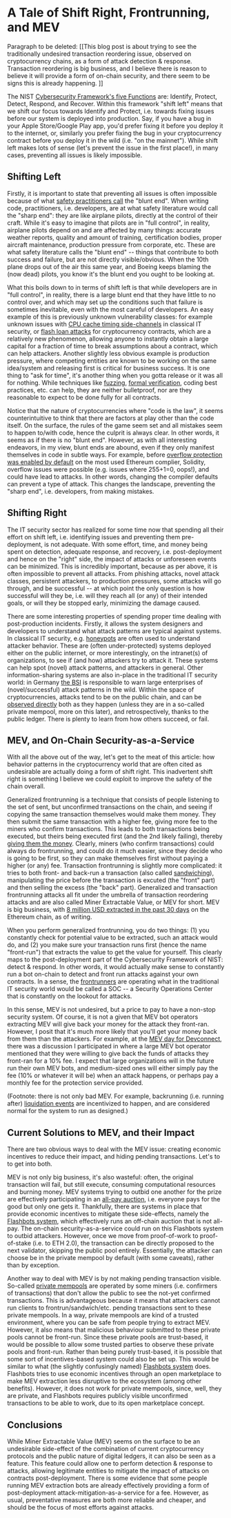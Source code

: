 # A Tale of Shift Right, Frontrunning, and MEV

Paragraph to be deleted: [[This blog post is about trying to see the traditionally undesired transaction reordering issue, observed on cryptocurrency chains, as a form of attack detection & response. Transaction reordering is big business, and I believe there is reason to believe it will provide a form of on-chain security, and there seem to be signs this is already happening. ]]

The NIST [Cybersecurity Framework's five Functions](https://www.nist.gov/cyberframework/online-learning/five-functions) are: Identify, Protect, Detect, Respond, and Recover. Within this framework "shift left" means that we shift our focus towards Identify and Protect, i.e. towards fixing issues before our system is deployed into production. Say, if you have a bug in your Apple Store/Google Play app, you'd prefer fixing it before you deploy it to the internet, or, similarly you prefer fixing the bug in your cryptocurrency contract before you deploy it in the wild (i.e. "on the mainnet"). While shift left makes lots of sense (let's prevent the issue in the first place!), in many cases, preventing all issues is likely impossible.

## Shifting Left

Firstly, it is important to state that preventing all issues is often impossible because of what [safety practitioners call](https://www.amazon.com/Field-Guide-Understanding-Human-Error/dp/1472439058) the "blunt end". When writing code, practitioners, i.e. developers, are at what safety literature would call the "sharp end": they are like airplane pilots, directly at the control of their craft. While it's easy to imagine that pilots are in "full control", in reality, airplane pilots depend on and are affected by many things: accurate weather reports, quality and amount of training, certification bodies, proper aircraft maintenance, production pressure from corporate, etc. These are what safety literature calls the "blunt end" -- things that contribute to both success and failure, but are not directly visible/obvious. When the 10th plane drops out of the air this same year, and Boeing keeps blaming the (now dead) pilots, you know it's the blunt end you ought to be looking at.

What this boils down to in terms of shift left is that while developers are in "full control", in reality, there is a large blunt end that they have little to no control over, and which may set up the conditions such that failure is sometimes inevitable, even with the most careful of developers. An easy example of this is previously unknown vulnerability classes: for example unknown issues with [CPU cache timing side-channels](https://www.intel.com/content/www/us/en/architecture-and-technology/side-channel-variants-1-2-3.html) in classical IT security, or [flash loan attacks](https://halborn.com/what-is-a-flash-loan-attack/) for cryptocurrency contracts, which are a relatively new phenomenon, allowing anyone to instantly obtain a large capital for a fraction of time to break assumptions about a contract, which can help attackers. Another slightly less obvious example is production pressure, where competing entities are known to be working on the same idea/system and releasing first is critical for business success. It is one thing to "ask for time", it's another thing when you gotta release or it was all for nothing. While techniques like [fuzzing](https://lcamtuf.coredump.cx/afl/), [formal verification](https://github.com/leonardoalt/ethereum_formal_verification_overview), coding best practices, etc. can help, they are neither bulletproof, nor are they reasonable to expect to be done fully for all contracts.

Notice that the nature of cryptocurrencies where "code is the law", it seems counterintuitive to think that there are factors at play other than the code itself. On the surface, the rules of the game seem set and all mistakes seem to happen to/with code, hence the culprit is always clear. In other words, it seems as if there is no "blunt end". However, as with all interesting endeavors, in my view, blunt ends are abound, even if they only manifest themselves in code in subtle ways. For example, before [overflow protection was enabled by default](https://docs.soliditylang.org/en/v0.8.13/080-breaking-changes.html) on the most used Ethereum complier, Solidity, overflow issues were possible (e.g. issues where 255+1=0, oops!), and could have lead to attacks. In other words, changing the compiler defaults can prevent a type of attack. This changes the landscape, preventing the "sharp end", i.e. developers, from making mistakes.

## Shifting Right

The IT security sector has realized for some time now that spending all their effort on shift left, i.e. identifying issues and preventing them pre-deployment, is not adequate. With some effort, time, and money being spent on detection, adequate response, and recovery, i.e. post-deployment and hence on the "right" side, the impact of attacks or unforeseen events can be minimized. This is incredibly important, because as per above, it is often impossible to prevent all attacks. From phishing attacks, novel attack classes, persistent attackers, to production pressures, some attacks will go through, and be successful -- at which point the only question is how successful will they be, i.e. will they reach all (or any) of their intended goals, or will they be stopped early, minimizing the damage caused.

There are some interesting properties of spending proper time dealing with post-production incidents. Firstly, it allows the system designers and developers to understand what attack patterns are typical against systems. In classical IT security, e.g. [honeypots](https://www.kaspersky.com/resource-center/threats/what-is-a-honeypot) are often used to understand attacker behavior. These are (often under-protected) systems deployed either on the public internet, or more interestingly, on the intranet(s) of organizations, to see if (and how) attackers try to attack it. These systems can help spot (novel) attack patterns, and attackers in general. Other information-sharing systems are also in-place in the traditional IT security world: in Germany [the BSI](https://www.bsi.bund.de/EN/Home/home_node.html) is responsible to warn large enterprises of (novel/successful) attack patterns in the wild. Within the space of cryptocurrencies, attacks tend to be on the public chain, and can be [observed directly](https://ethblockexplorer.org/mempool) both as they happen (unless they are in a so-called private mempool, more on this later), and retrospectively, thanks to the public ledger. There is plenty to learn from how others succeed, or fail.

## MEV, and On-Chain Security-as-a-Service

With all the above out of the way, let's get to the meat of this article: how behavior patterns in the cryptocurrency world that are often cited as undesirable are actually doing a form of shift right. This inadvertent shift right is something I believe we could exploit to improve the safety of the chain overall.

Generalized frontrunning is a technique that consists of people listening to the set of sent, but unconfirmed transactions on the chain, and seeing if copying the same transaction themselves would make them money. They then submit the same transaction with a higher fee, giving more fee to the miners who confirm transactions. This leads to both transactions being executed, but theirs being executed first (and the 2nd likely failing), thereby [giving them the money](https://www.paradigm.xyz/2020/08/ethereum-is-a-dark-forest). Clearly, miners (who confirm transactions) could always do frontrunning, and could do it much easier, since they decide who is going to be first, so they can make themselves first without paying a higher (or any) fee. Transaction frontrunning is slightly more complicated: it tries to both front- and back-run a transaction (also called [sandwiching](https://github.com/j2abro/UniswapV2-Sandwich-Attack-Detector)), manipulating the price before the transaction is excuted (the "front" part) and then selling the excess (the "back" part). Generalized and transaction frontrunning attacks all fit under the umbrella of transaction reordering attacks and are also called Miner Extractable Value, or MEV for short. MEV is big business, with [8 million USD extracted in the past 30 days](https://explore.flashbots.net/) on the Ethereum chain, as of writing.

When you perform generalized frontrunning, you do two things: (1) you constantly check for potential value to be extracted, such an attack would do, and (2) you make sure your transaction runs first (hence the name "front-run") that extracts the value to get the value for yourself. This clearly maps to the post-deployment part of the Cybersecurity Framework of NIST: detect & respond. In other words, it would actually make sense to constantly run a bot on-chain to detect and front run attacks against your own contracts. In a sense, the [frontrunners](https://pdaian.com/flashboys2.pdf) are operating what in the traditional IT security world would be called a SOC -- a Security Operations Center that is constantly on the lookout for attacks.

In this sense, MEV is not undesired, but a price to pay to have a non-stop security system. Of course, it is not a given that MEV bot operators extracting MEV will give back your money for the attack they front-ran. However, I posit that it's much more likely that you'll get your money back from them than the attackers. For example, at the [MEV day for Devconnect](https://mevday.org/836f88806995412dabc1c7bb7ce4e830), there was a discussion I participated in where a large MEV bot operator mentioned that they were willing to give back the funds of attacks they front-ran for a 10% fee. I expect that large organizations will in the future run their own MEV bots, and medium-sized ones will either simply pay the fee (10% or whatever it will be) when an attack happens, or perhaps pay a monthly fee for the protection service provided.

(Footnote: there is not only bad MEV. For example, backrunning (i.e. running after) [liquidation events](https://www.mev.wiki/attack-examples/liquidations) are incentivized to happen, and are considered normal for the system to run as designed.)

## Current Solutions to MEV, and their Impact

There are two obvious ways to deal with the MEV issue: creating economic incentives to reduce their impact, and hiding pending transactions. Let's to to get into both.

MEV is not only big business, it's also wasteful: often, the original transaction will fail, but still execute, consuming computational resources and burning money. MEV systems trying to outbid one another for the prize are effectively participating in an [all-pay auction](https://en.wikipedia.org/wiki/All-pay_auction), i.e. everyone pays for the good but only one gets it. Thankfully, there are systems in place that provide economic incentives to mitigate these side-effects, namely the [Flashbots system](https://docs.flashbots.net/), which effectively runs an off-chain auction that is not all-pay. The on-chain security-as-a-service could run on this Flashbots system to outbid attackers. However, once we move from proof-of-work to proof-of-stake (i.e. to ETH 2.0), the transaction can be directly proposed to the next validator, skipping the public pool entirely. Essentially, the attacker can choose be in the private mempool by default (with some caveats), rather than by exception.

Another way to deal with MEV is by not making pending transaction visible. So-called [private mempools](https://medium.com/edennetwork/how-private-transaction-pools-work-on-ethereum-3809eb4a8083) are operated by some miners (i.e. confirmers of transactions) that don't allow the public to see the not-yet confirmed transactions. This is advantageous because it means that attackers cannot run clients to frontrun/sandwich/etc. pending transactions sent to these private mempools. In a way, private mempools are kind of a trusted environment, where you can be safe from people trying to extract MEV. However, it also means that malicious behaviour submitted to these private pools cannot be front-run. Since these private pools are trust-based, it would be possible to allow some trusted parties to observe these private pools and front-run. Rather than being purely trust-based, it is possible that some sort of incentives-based system could also be set up. This would be similar to what (the slightly confusingly named) [Flashbots system](https://medium.com/flashbots/frontrunning-the-mev-crisis-40629a613752) does. Flashbots tries to use economic incentives through an open marketplace to make MEV extraction less disruptive to the ecosystem (among other benefits). However, it does not work for private mempools, since, well, they are private, and Flashbots requires publicly visible unconfirmed transactions to be able to work, due to its open marketplace concept.

## Conclusions

While Miner Extractable Value (MEV) seems on the surface to be an undesirable side-effect of the combination of current cryptocurrency protocols and the public nature of digital ledgers, it can also be seen as a feature. This feature could allow one to perform detection & response to attacks, allowing legitimate entities to mitigate the impact of attacks on contracts post-deployment. There is some evidence that some people running MEV extraction bots are already effectively providing a form of post-deployment attack-mitigation-as-a-service for a fee. However, as usual, preventative measures are both more reliable and cheaper, and should be the focus of most efforts against attacks.

